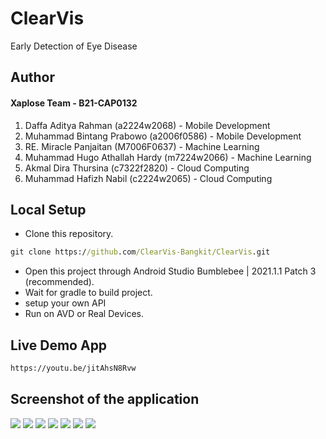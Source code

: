 # ClearVis
Early Detection of Eye Disease

## Author
#### Xaplose Team - B21-CAP0132  
1. Daffa Aditya Rahman  (a2224w2068) - Mobile Development 
2. Muhammad Bintang Prabowo (a2006f0586) - Mobile Development
3. RE. Miracle Panjaitan (M7006F0637) - Machine Learning 
4. Muhammad Hugo Athallah Hardy (m7224w2066) - Machine Learning
5. Akmal Dira Thursina (c7322f2820) - Cloud Computing
6. Muhammad Hafizh Nabil (c2224w2065) - Cloud Computing 

## Local Setup
* Clone this repository.
```cmd
git clone https://github.com/ClearVis-Bangkit/ClearVis.git
```
* Open this project through Android Studio Bumblebee | 2021.1.1 Patch 3 (recommended).
* Wait for gradle to build project.
* setup your own API
* Run on AVD or Real Devices.

## Live Demo App
```cmd
https://youtu.be/jitAhsN8Rvw
```

## Screenshot of the application

<img src="https://github.com/nbee7/nbee7/blob/main/assets/clearvis/Screenshot_2022-06-11-10-25-31-915_com.dicoding.bintangpr.clearvis.jpg"/>
<img src="https://github.com/nbee7/nbee7/blob/main/assets/clearvis/Screenshot_2022-06-11-10-26-07-282_com.dicoding.bintangpr.clearvis.jpg"/>
<img src="https://github.com/nbee7/nbee7/blob/main/assets/clearvis/Screenshot_2022-06-11-10-26-16-690_com.dicoding.bintangpr.clearvis.jpg"/>
<img src="https://github.com/nbee7/nbee7/blob/main/assets/clearvis/Screenshot_2022-06-11-10-27-14-101_com.dicoding.bintangpr.clearvis.jpg"/>
<img src="https://github.com/nbee7/nbee7/blob/main/assets/clearvis/Screenshot_2022-06-11-10-27-23-489_com.dicoding.bintangpr.clearvis.jpg"/>
<img src="https://github.com/nbee7/nbee7/blob/main/assets/clearvis/Screenshot_2022-06-11-10-27-29-360_com.dicoding.bintangpr.clearvis.jpg"/>
<img src="https://github.com/nbee7/nbee7/blob/main/assets/clearvis/Screenshot_2022-06-11-10-26-31-658_com.dicoding.bintangpr.clearvis.jpg"/>
